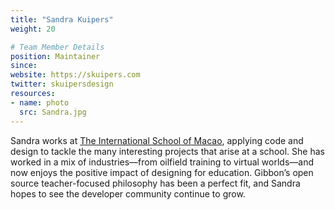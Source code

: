 ```yaml
---
title: "Sandra Kuipers"
weight: 20

# Team Member Details
position: Maintainer
since: 
website: https://skuipers.com
twitter: skuipersdesign
resources:
- name: photo
  src: Sandra.jpg
---
```


Sandra works at [The International School of Macao](http://www.tis.edu.mo/), applying code and design to tackle the many interesting projects that arise at a school. She has worked in a mix of industries—from oilfield training to virtual worlds—and now enjoys the positive impact of designing for education. Gibbon’s open source teacher-focused philosophy has been a perfect fit, and Sandra hopes to see the developer community continue to grow.
